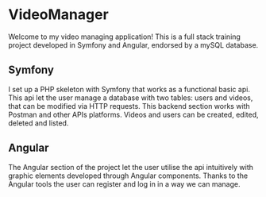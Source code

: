 # VideoManager
Welcome to my video managing application!
This is a full stack training project developed in Symfony and Angular, endorsed by a mySQL database. 

## Symfony
I set up a PHP skeleton with Symfony that works as a functional basic api. This api let the user manage a database with two tables: users and videos, that can be modified via HTTP requests.
This backend section works with Postman and other APIs platforms. Videos and users can be created, edited, deleted and listed.

## Angular
The Angular section of the project let the user utilise the api intuitively with graphic elements developed through Angular components. Thanks to the Angular tools the user can register and log in in a way we can manage.
